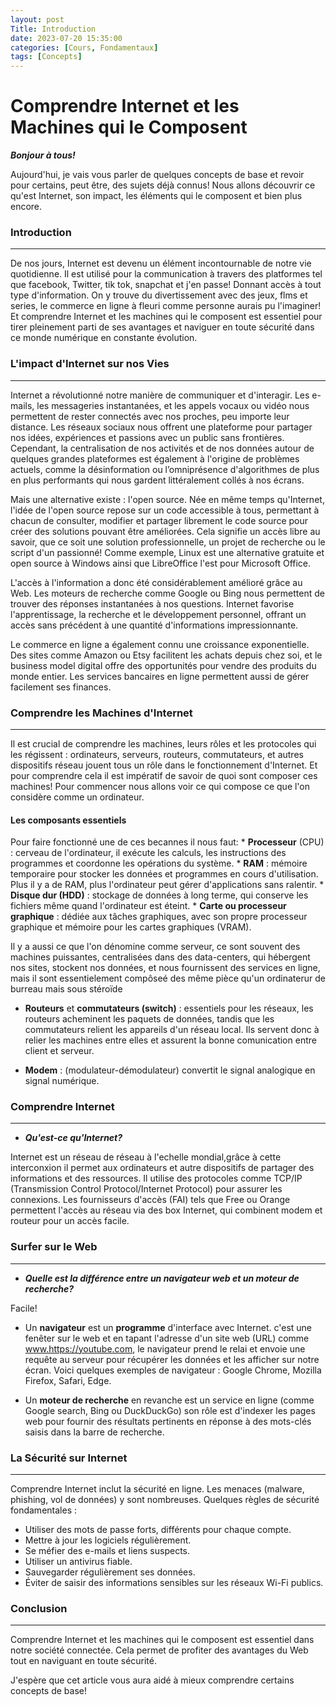 ```yaml
---
layout: post
Title: Introduction
date: 2023-07-20 15:35:00
categories: [Cours, Fondamentaux]
tags: [Concepts]
---
```


**Comprendre Internet et les Machines qui le Composent**  
==

___Bonjour à tous!___  

Aujourd'hui, je vais vous parler de quelques concepts de base et revoir pour certains, peut être, des sujets déjà connus! Nous allons découvrir ce qu'est Internet, son impact, les éléments qui le composent et bien plus encore.  

### Introduction
---

De nos jours, Internet est devenu un élément incontournable de notre vie quotidienne. Il est utilisé pour la communication à travers des platformes tel que facebook, Twitter, tik tok, snapchat et j'en passe! Donnant accès à tout type d'information. On y trouve du divertissement avec des jeux, flms et series, le commerce en ligne à fleuri comme personne aurais pu l'imaginer! Et comprendre Internet et les machines qui le composent est essentiel pour tirer pleinement parti de ses avantages et naviguer en toute sécurité dans ce monde numérique en constante évolution.

### L'impact d'Internet sur nos Vies
---

Internet a révolutionné notre manière de communiquer et d'interagir. Les e-mails, les messageries instantanées, et les appels vocaux ou vidéo nous permettent de rester connectés avec nos proches, peu importe leur distance. Les réseaux sociaux nous offrent une plateforme pour partager nos idées, expériences et passions avec un public sans frontières. Cependant, la centralisation de nos activités et de nos données autour de quelques grandes plateformes est également à l'origine de problèmes actuels, comme la désinformation ou l’omniprésence d'algorithmes de plus en plus performants qui nous gardent littéralement collés à nos écrans.

Mais une alternative existe : l'open source. Née en même temps qu'Internet, l'idée de l'open source repose sur un code accessible à tous, permettant à chacun de consulter, modifier et partager librement le code source pour créer des solutions pouvant être améliorées. Cela signifie un accès libre au savoir, que ce soit une solution professionnelle, un projet de recherche ou le script d'un passionné! Comme exemple, Linux est une alternative gratuite et open source à Windows ainsi que LibreOffice l'est pour Microsoft Office.

L'accès à l'information a donc été considérablement amélioré grâce au Web. Les moteurs de recherche comme Google ou Bing nous permettent de trouver des réponses instantanées à nos questions. Internet favorise l'apprentissage, la recherche et le développement personnel, offrant un accès sans précédent à une quantité d'informations impressionnante.  

Le commerce en ligne a également connu une croissance exponentielle. Des sites comme Amazon ou Etsy facilitent les achats depuis chez soi, et le business model digital offre des opportunités pour vendre des produits du monde entier. Les services bancaires en ligne permettent aussi de gérer facilement ses finances.  

### Comprendre les Machines d'Internet
---

Il est crucial de comprendre les machines, leurs rôles et les protocoles qui les régissent : ordinateurs, serveurs, routeurs, commutateurs, et autres dispositifs réseau jouent tous un rôle dans le fonctionnement d'Internet.
Et pour comprendre cela il est impératif de savoir de quoi sont composer ces machines! Pour commencer nous allons voir ce qui compose ce que l'on considère comme un ordinateur.

#### Les composants essentiels
    
Pour faire fonctionné une de ces becannes il nous faut:
    * **Processeur** (CPU) : cerveau de l'ordinateur, il exécute les calculs, les instructions des programmes et coordonne les opérations du système.
    * **RAM** : mémoire temporaire pour stocker les données et programmes en cours d'utilisation. Plus il y a de RAM, plus l'ordinateur peut gérer d'applications sans ralentir.
    * **Disque dur (HDD)** : stockage de données à long terme, qui conserve les fichiers même quand l'ordinateur est éteint.
    * **Carte ou processeur graphique** : dédiée aux tâches graphiques, avec son propre processeur graphique et mémoire pour les cartes graphiques (VRAM).

Il y a aussi ce que l'on dénomine comme serveur, ce sont souvent des machines puissantes, centralisées dans des data-centers, qui hébergent nos sites, stockent nos données, et nous fournissent des services en ligne, mais il sont essentielement compôseé des même pièce qu'un ordinaterur de burreau mais sous stéroïde  

* **Routeurs** et **commutateurs (switch)** : essentiels pour les réseaux, les routeurs acheminent les paquets de données, tandis que les commutateurs relient les appareils d'un réseau local. Ils servent donc à relier les machines entre elles et assurent la bonne comunication entre client et serveur.

* **Modem** : (modulateur-démodulateur) convertit le signal analogique en signal numérique.

### Comprendre Internet
---

* ***Qu'est-ce qu'Internet?***  

Internet est un réseau de réseau à l'echelle mondial,grâce à cette interconxion il permet aux ordinateurs et autre dispositifs de partager des informations et des ressources. Il utilise des protocoles comme TCP/IP (Transmission Control Protocol/Internet Protocol) pour assurer les connexions. Les fournisseurs d'accès (FAI) tels que Free ou Orange permettent l'accès au réseau via des box Internet, qui combinent modem et routeur pour un accès facile.

### Surfer sur le Web
---

* ***Quelle est la différence entre un navigateur web et un moteur de recherche?***

Facile!

  - Un **navigateur** est un **programme** d'interface avec Internet. c'est une fenêter sur le web et en tapant l'adresse d'un site web (URL) comme www.https://youtube.com, le navigateur prend le relai et envoie une requête au serveur pour récupérer les données et les afficher sur notre écran. Voici quelques exemples de navigateur : Google Chrome, Mozilla Firefox, Safari, Edge.
  
  - Un **moteur de recherche** en revanche est un service en ligne (comme Google search, Bing ou DuckDuckGo) son rôle est d'indexer les pages web pour fournir des résultats pertinents en réponse à des mots-clés saisis dans la barre de recherche.

### La Sécurité sur Internet
---

Comprendre Internet inclut la sécurité en ligne. Les menaces (malware, phishing, vol de données) y sont nombreuses. Quelques règles de sécurité fondamentales :

* Utiliser des mots de passe forts, différents pour chaque compte.
* Mettre à jour les logiciels régulièrement.
* Se méfier des e-mails et liens suspects.
* Utiliser un antivirus fiable.
* Sauvegarder régulièrement ses données.
* Éviter de saisir des informations sensibles sur les réseaux Wi-Fi publics.

### Conclusion
---

Comprendre Internet et les machines qui le composent est essentiel dans notre société connectée. Cela permet de profiter des avantages du Web tout en naviguant en toute sécurité.

J'espère que cet article vous aura aidé à mieux comprendre certains concepts de base!
